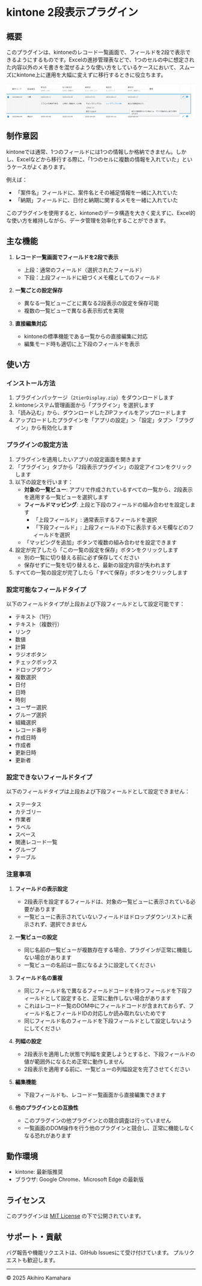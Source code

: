 # kintone 2段表示プラグイン

## 概要

このプラグインは、kintoneのレコード一覧画面で、フィールドを2段で表示できるようにするものです。Excelの進捗管理表などで、1つのセルの中に想定された内容以外のメモ書きを混ぜるような使い方をしているケースにおいて、スムーズにkintone上に運用を大幅に変えずに移行するときに役立ちます。

![2段表示のイメージ](./docs/images/two-tier-display.png)

## 制作意図

kintoneでは通常、1つのフィールドには1つの情報しか格納できません。しかし、Excelなどから移行する際に、「1つのセルに複数の情報を入れていた」というケースがよくあります。

例えば：
- 「案件名」フィールドに、案件名とその補足情報を一緒に入れていた
- 「納期」フィールドに、日付と納期に関するメモを一緒に入れていた

このプラグインを使用すると、kintoneのデータ構造を大きく変えずに、Excel的な使い方を維持しながら、データ管理を効率化することができます。

## 主な機能

1. **レコード一覧画面でフィールドを2段で表示**
   - 上段：通常のフィールド（選択されたフィールド）
   - 下段：上段フィールドに紐づくメモ欄としてのフィールド

2. **一覧ごとの設定保存**
   - 異なる一覧ビューごとに異なる2段表示の設定を保存可能
   - 複数の一覧ビューで異なる表示形式を実現

3. **直接編集対応**
   - kintoneの標準機能である一覧からの直接編集に対応
   - 編集モード時も適切に上下段のフィールドを表示

## 使い方

### インストール方法

1. プラグインパッケージ（`2tierDisplay.zip`）をダウンロードします
2. kintoneシステム管理画面から「プラグイン」を選択します
3. 「読み込む」から、ダウンロードしたZIPファイルをアップロードします
4. アップロードしたプラグインを「アプリの設定」＞「設定」タブ＞「プラグイン」から有効化します

### プラグインの設定方法

1. プラグインを適用したいアプリの設定画面を開きます
2. 「プラグイン」タブから「2段表示プラグイン」の設定アイコンをクリックします
3. 以下の設定を行います：
   - **対象の一覧ビュー**: アプリで作成されているすべての一覧から、2段表示を適用する一覧ビューを選択します
   - **フィールドマッピング**: 上段と下段のフィールドの組み合わせを設定します
     - 「上段フィールド」: 通常表示するフィールドを選択
     - 「下段フィールド」: 上段フィールドの下に表示するメモ欄などのフィールドを選択
   - 「マッピングを追加」ボタンで複数の組み合わせを設定できます
4. 設定が完了したら「この一覧の設定を保存」ボタンをクリックします
   - 別の一覧に切り替える前に必ず保存してください
   - 保存せずに一覧を切り替えると、最新の設定内容が失われます
5. すべての一覧の設定が完了したら「すべて保存」ボタンをクリックします

### 設定可能なフィールドタイプ

以下のフィールドタイプが上段および下段フィールドとして設定可能です：
- テキスト（1行）
- テキスト（複数行）
- リンク
- 数値
- 計算
- ラジオボタン
- チェックボックス
- ドロップダウン
- 複数選択
- 日付
- 日時
- 時刻
- ユーザー選択
- グループ選択
- 組織選択
- レコード番号
- 作成日時
- 作成者
- 更新日時
- 更新者

### 設定できないフィールドタイプ

以下のフィールドタイプは上段および下段フィールドとして設定できません：
- ステータス
- カテゴリー
- 作業者
- ラベル
- スペース
- 関連レコード一覧
- グループ
- テーブル

### 注意事項

1. **フィールドの表示設定**
   - 2段表示を設定するフィールドは、対象の一覧ビューに表示されている必要があります
   - 一覧ビューに表示されていないフィールドはドロップダウンリストに表示されず、選択できません

2. **一覧ビューの設定**
   - 同じ名前の一覧ビューが複数存在する場合、プラグインが正常に機能しない場合があります
   - 一覧ビューの名前は一意になるように設定してください

3. **フィールド名の重複**
   - 同じフィールド名で異なるフィールドコードを持つフィールドを下段フィールドとして設定すると、正常に動作しない場合があります
   - これはレコード一覧のDOM中にフィールドコードが含まれておらず、フィールド名とフィールドIDの対応しか読み取れないためです
   - 同じフィールド名のフィールドを下段フィールドとして設定しないようにしてください

4. **列幅の設定**
   - 2段表示を適用した状態で列幅を変更しようとすると、下段フィールドの値が範囲外になるため正常に動作しません
   - 2段表示を適用する前に、一覧ビューの列幅設定を完了させてください

5. **編集機能**
   - 下段フィールドも、レコード一覧画面から直接編集できます

6. **他のプラグインとの互換性**
   - このプラグインの他プラグインとの競合調査は行っていません
   - 一覧画面のDOM操作を行う他のプラグインと競合し、正常に機能しなくなる恐れがあります

## 動作環境

- kintone: 最新版推奨
- ブラウザ: Google Chrome、Microsoft Edge の最新版

## ライセンス

このプラグインは [MIT License](LICENSE) の下で公開されています。

## サポート・貢献

バグ報告や機能リクエストは、GitHub Issuesにて受け付けています。
プルリクエストも歓迎します。

---

© 2025 Akihiro Kamahara 
